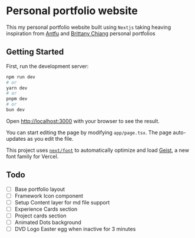 # Personal portfolio website

This my personal portfolio website built using `Nextjs` taking heaving inspiration from [Antfu]('https://antfu.me/') and [Brittany Chiang]('https://brittanychiang.com/') personal portfolios

## Getting Started

First, run the development server:

```bash
npm run dev
# or
yarn dev
# or
pnpm dev
# or
bun dev
```

Open [http://localhost:3000](http://localhost:3000) with your browser to see the result.

You can start editing the page by modifying `app/page.tsx`. The page auto-updates as you edit the file.

This project uses [`next/font`](https://nextjs.org/docs/app/building-your-application/optimizing/fonts) to automatically optimize and load [Geist](https://vercel.com/font), a new font family for Vercel.

## Todo
 - [ ] Base portfolio layout
 - [ ] Framework Icon component
 - [ ] Setup Content layer for md file support
 - [ ] Experience Cards section
 - [ ] Project cards section
 - [ ] Animated Dots background
 - [ ] DVD Logo Easter egg when inactive for 3 minutes